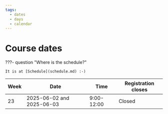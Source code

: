 ```yaml
---
tags:
  - dates
  - days
  - calendar
---
```


# Course dates

???- question "Where is the schedule?"

    It is at [Schedule](schedule.md) :-)

<!-- markdownlint-disable MD013 --><!-- Tables cannot be split up over lines, hence will break 80 characters per line -->

Week|Date                     |Time      |Registration closes
----|-------------------------|----------|-------------------
23  |2025-06-02 and 2025-06-03|9:00-12:00|Closed

<!-- markdownlint-enable MD013 -->

